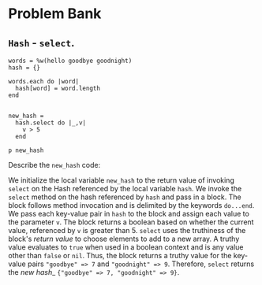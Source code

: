 # Problem Bank 

## `Hash` - `select`. 

```
words = %w(hello goodbye goodnight)
hash = {}

words.each do |word|
  hash[word] = word.length
end


new_hash =
  hash.select do |_,v|
    v > 5
  end

p new_hash
```

Describe the `new_hash` code: 

We initialize the local variable `new_hash` to the return value of invoking `select` on the Hash referenced by the local variable `hash`. We invoke the `select` method on the hash referenced by `hash` and pass in a block. The block follows method invocation and is delimited by the keywords `do...end`. We pass each key-value pair in `hash` to the block and assign each value to the parameter `v`. The block returns a boolean based on whether the current value, referenced by `v` is greater than 5. `select` uses the truthiness of the block's _return value_ to choose elements to add to a new array. A truthy value evaluates to `true` when used in a boolean context and is any value other than `false` or `nil`. Thus, the block returns a truthy value for the key-value pairs `"goodbye" => 7` and `"goodnight" => 9`. Therefore, `select` returns the _new hash__ `{"goodbye" => 7, "goodnight" => 9}`. 

